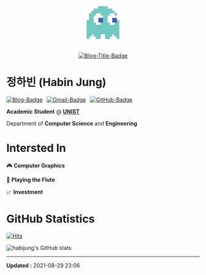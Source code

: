 <div align="center">
<img src="logo-88x88.png">
<br><br>

[![Blog-Title-Badge](https://img.shields.io/badge/-::_BIN___::-70CAC3?style=for-the-badge)](https://habijung.github.io)
<br>
</div>


# 정하빈 (Habin Jung)

<!---
<img src="profile-rounded-500x500.png" width="200" height="200">
--->

[![Blog-Badge](https://img.shields.io/badge/-Blog-70CAC3?logo=jekyll&style=flat)](https://habijung.github.io)&ensp;
[![Gmail-Badge](https://img.shields.io/badge/-Gmail-EA4335?logo=Gmail&logoColor=white&style=flat)](mailto:habijung0@gmail.com)&ensp;
[![GitHub-Badge](https://img.shields.io/badge/-GitHub-181717?logo=github&style=flat)](https://github.com/habijung)

**Academic Student** @ [**UNIST**](https://unist.ac.kr)

Department of **Computer Science** and **Engineering**


# Intersted In

:video_game: **Computer Graphics**

:musical_score: **Playing the Flute**

:chart_with_upwards_trend: **Investment**


# GitHub Statistics

[![Hits](https://hits.seeyoufarm.com/api/count/incr/badge.svg?url=https%3A%2F%2Fgithub.com%2Fhabijung&count_bg=%2370CAC3&title_bg=%23555555&icon=github.svg&icon_color=%23E7E7E7&title=habijung&edge_flat=false)](https://hits.seeyoufarm.com)

![habijung's GitHub stats](https://github-readme-stats.vercel.app/api?username=HabiJung&show_icons=true&theme=dracula&hide=prs,issues&count_private=true)

---
**Updated :** 2021-08-29 23:06
